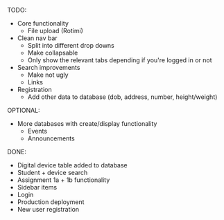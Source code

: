 TODO:
- Core functionality
    - File upload (Rotimi)
- Clean nav bar 
    - Split into different drop downs 
    - Make collapsable
    - Only show the relevant tabs depending if you're logged in or not
- Search improvements
    - Make not ugly
    - Links
- Registration
    - Add other data to database (dob, address, number, height/weight)

OPTIONAL:
- More databases with create/display functionality
    - Events
    - Announcements

DONE:
- Digital device table added to database
- Student + device search
- Assignment 1a + 1b functionality
- Sidebar items
- Login
- Production deployment
- New user registration